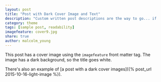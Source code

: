 ```yaml
---
layout: post
title: "Post with Dark Cover Image and Text"
description: "Custom written post descriptions are the way to go... if you're not lazy."
category: theme
tags: [sample post, readability]
imagefeature: cover9.jpg
share: true
author: malcolm_young
---
```

This post has a cover image using the `imagefeature` front matter tag. The image has a dark background, so the title goes white.

There's also an example of [a post with a dark cover images]({% post_url 2015-10-16-light-image %}).